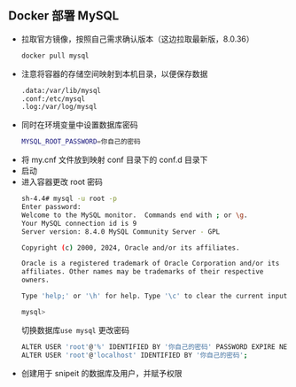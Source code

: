 ## Docker 部署 MySQL

- 拉取官方镜像，按照自己需求确认版本（这边拉取最新版，8.0.36）
  ```sh
  docker pull mysql
  ```
- 注意将容器的存储空间映射到本机目录，以便保存数据
  ```sh
  .data:/var/lib/mysql
  .conf:/etc/mysql
  .log:/var/log/mysql
  ```
- 同时在环境变量中设置数据库密码
  ```sh
  MYSQL_ROOT_PASSWORD=你自己的密码
  ```
- 将 my.cnf 文件放到映射 conf 目录下的 conf.d 目录下
- 启动
- 进入容器更改 root 密码
  ```sh
  sh-4.4# mysql -u root -p
  Enter password: 
  Welcome to the MySQL monitor.  Commands end with ; or \g.
  Your MySQL connection id is 9
  Server version: 8.4.0 MySQL Community Server - GPL
  
  Copyright (c) 2000, 2024, Oracle and/or its affiliates.
  
  Oracle is a registered trademark of Oracle Corporation and/or its
  affiliates. Other names may be trademarks of their respective
  owners.
  
  Type 'help;' or '\h' for help. Type '\c' to clear the current input statement.
  
  mysql> 
  ```
  切换数据库`use mysql`
  更改密码
  ```sh
  ALTER USER 'root'@'%' IDENTIFIED BY '你自己的密码' PASSWORD EXPIRE NEVER;
  ALTER USER 'root'@'localhost' IDENTIFIED BY '你自己的密码';
  ```
- 创建用于 snipeit 的数据库及用户，并赋予权限